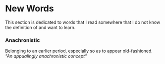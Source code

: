 # New Words
This section is dedicated to words that I read somewhere that I do not know the definition of and want to learn.

### Anachronistic
Belonging to an earlier period, especially so as to appear old-fashioned.\
*"An appualingly anachronistic concept"*
